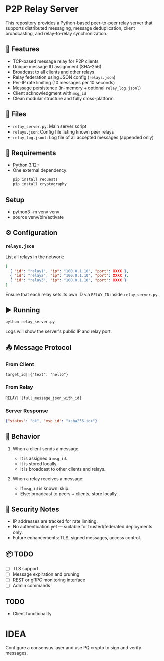 # P2P Relay Server

This repository provides a Python-based peer-to-peer relay server that supports distributed messaging, message deduplication, client broadcasting, and relay-to-relay synchronization.

## 🚀 Features

- TCP-based message relay for P2P clients
- Unique message ID assignment (SHA-256)
- Broadcast to all clients and other relays
- Relay federation using JSON config (`relays.json`)
- Per-IP rate limiting (10 messages per 10 seconds)
- Message persistence (in-memory + optional `relay_log.jsonl`)
- Client acknowledgment with `msg_id`
- Clean modular structure and fully cross-platform

## 📁 Files

- `relay_server.py`: Main server script
- `relays.json`: Config file listing known peer relays
- `relay_log.jsonl`: Log file of all accepted messages (appended only)

## 🧪 Requirements

- Python 3.12+
- One external dependency:
  ```bash
  pip install requests
  pip install cryptography
  ```

## Setup
- python3 -m venv venv
- source venv/bin/activate


## ⚙️ Configuration

### `relays.json`
List all relays in the network:

```json
[
  { "id": "relay1", "ip": "100.0.1.10", "port": XXXX },
  { "id": "relay2", "ip": "100.0.1.10", "port": XXXX },
  { "id": "relay3", "ip": "100.0.1.10", "port": XXXX }
]
```

Ensure that each relay sets its own ID via `RELAY_ID` inside `relay_server.py`.

## ▶️ Running

```bash
python relay_server.py
```

Logs will show the server's public IP and relay port.

## 📤 Message Protocol

### From Client
```
target_id||{"text": "hello"}
```

### From Relay
```
RELAY||{full_message_json_with_id}
```

### Server Response
```json
{"status": "ok", "msg_id": "<sha256-id>"}
```

## 📡 Behavior

1. When a client sends a message:
   - It is assigned a `msg_id`.
   - It is stored locally.
   - It is broadcast to other clients and relays.

2. When a relay receives a message:
   - If `msg_id` is known: skip.
   - Else: broadcast to peers + clients, store locally.

## 🔐 Security Notes

- IP addresses are tracked for rate limiting.
- No authentication yet — suitable for trusted/federated deployments only.
- Future enhancements: TLS, signed messages, access control.

## 📦 TODO

- [ ] TLS support
- [ ] Message expiration and pruning
- [ ] REST or gRPC monitoring interface
- [ ] Admin commands

## TODO

- Client functionality


# IDEA

Configure a consensus layer and use PQ crypto to sign and verify messages.